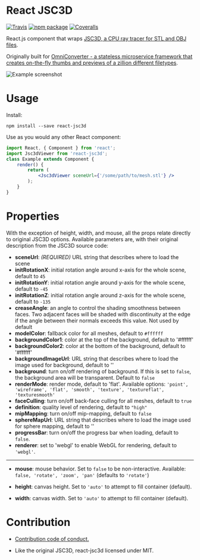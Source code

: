 # React JSC3D

[![Travis][build-badge]][build]
[![npm package][npm-badge]][npm]
[![Coveralls][coveralls-badge]][coveralls]

React.js component that wraps [JSC3D, a CPU ray tracer for STL and OBJ
files](https://github.com/xxv/jsc3d/tree/master/jsc3d).

Originally built for [OmniConverter - a stateless microservice framework that
creates on-the-fly thumbs and previews of a zillion different
filetypes](http://omnic.michaelb.org/).

![Example screenshot](https://github.com/michaelpb/react-jsc3d/raw/master/public/test-media/example_screenshot.jpg)

# Usage

Install:

```
npm install --save react-jsc3d
```

Use as you would any other React component:

```jsx
import React, { Component } from 'react';
import Jsc3dViewer from 'react-jsc3d';
class Example extends Component {
    render() {
        return (
            <Jsc3dViewer sceneUrl={'/some/path/to/mesh.stl'} />
        );
    }
}
```

# Properties

With the exception of height, width, and mouse, all the props relate directly
to original JSC3D options. Available parameters are, with their original
description from the JSC3D source code:

* **sceneUrl**: *(REQUIRED)* URL string that describes where to load the scene
* **initRotationX**: initial rotation angle around x-axis for the whole scene,
  default to `45`
* **initRotationY**: initial rotation angle around y-axis for the whole scene,
  default to `-45`
* **initRotationZ**: initial rotation angle around z-axis for the whole scene,
  default to `-135`
* **creaseAngle**: an angle to control the shading smoothness between faces.
  Two adjacent faces will be shaded with discontinuity at the edge if the angle
  between their normals exceeds this value. Not used by default
* **modelColor**: fallback color for all meshes, default to `#ffffff`
* **backgroundColor1**: color at the top of the background, default to
  '#ffffff'
* **backgroundColor2**: color at the bottom of the background, default to
  '#ffffff'
* **backgroundImageUrl**: URL string that describes where to load the image
  used for background, default to ''
* **background**: turn on/off rendering of background. If this is
  set to `false`, the background area will be transparent. Default to `false`
* **renderMode**: render mode, default to 'flat'. Available options: `'point',
  'wireframe', 'flat', 'smooth', 'texture', 'textureflat', 'texturesmooth'`
* **faceCulling**: turn on/off back-face culling for all meshes, default to
  `true`
* **definition**: quality level of rendering, default to `"high"`
* **mipMapping**: turn on/off mip-mapping, default to `false`
* **sphereMapUrl**: URL string that describes where to load the image used for
  sphere mapping, default to ''
* **progressBar**: turn on/off the progress bar when loading, default to
  `false`.
* **renderer**: set to 'webgl' to enable WebGL for rendering, default to `'webgl'`.

---

* **mouse**: mouse behavior. Set to `false` to be non-interactive.  Available:
  `false, 'rotate', 'zoom', 'pan'`  (defaults to `'rotate'`)

* **height**: canvas height. Set to `'auto'` to attempt to fill container
  (default).

* **width**: canvas width. Set to `'auto'` to attempt to fill container
  (default).

# Contribution

* [Contribution code of conduct.](CONDUCT.md)

* Like the original JSC3D, react-jsc3d licensed under MIT.

[build-badge]: https://img.shields.io/travis/user/repo/master.png?style=flat-square
[build]: https://travis-ci.org/user/repo

[npm-badge]: https://img.shields.io/npm/v/npm-package.png?style=flat-square
[npm]: https://www.npmjs.org/package/npm-package

[coveralls-badge]: https://img.shields.io/coveralls/user/repo/master.png?style=flat-square
[coveralls]: https://coveralls.io/github/user/repo
